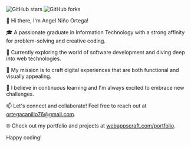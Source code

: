 ![GitHub stars](https://img.shields.io/github/stars/your-username/your-repo-name?style=social)
![GitHub forks](https://img.shields.io/github/forks/your-username/your-repo-name?style=social)


👋 Hi there, I'm Angel Niño Ortega!

🎓 A passionate graduate in Information Technology with a strong affinity for problem-solving and creative coding.

💼 Currently exploring the world of software development and diving deep into web technologies.

🚀 My mission is to craft digital experiences that are both functional and visually appealing.

🌱 I believe in continuous learning and I'm always excited to embrace new challenges.

📫 Let's connect and collaborate! Feel free to reach out at [ortegacanillo76@gmail.com](mailto:ortegacanillo76@gmail.com).

🌐 Check out my portfolio and projects at [webappscraft.com/portfolio](https://www.webappscraft.com/portfolio).

Happy coding!

<!---
aynjel/aynjel is a ✨ special ✨ repository because its `README.md` (this file) appears on your GitHub profile.
You can click the Preview link to take a look at your changes.
--->
